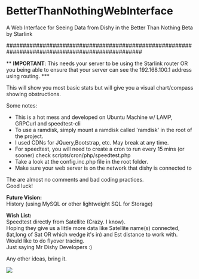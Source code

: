 # BetterThanNothingWebInterface
A Web Interface for Seeing Data from Dishy in the Better Than Nothing Beta by Starlink

#################################################################################################

** <b>IMPORTANT</b>: This needs your server to be using the Starlink router OR you being able to ensure that your server can see the 192.168.100.1 address using routing. *** 

This will show you most basic stats but will give you a visual chart/compass showing obstructions.

Some notes:

<ul>
  <li> This is a hot mess and developed on Ubuntu Machine w/ LAMP, GRPCurl and speedtest-cli
  <li> To use a ramdisk, simply mount a ramdisk called 'ramdisk' in the root of the project.
  <li> I used CDNs for JQuery,Bootstrap, etc. May break at any time.
  <li> For speedtest, you will need to create a cron to run every 15 mins (or sooner) check scripts/cron/php/speedtest.php
  <li> Take a look at the config.inc.php file in the root folder.
  <li> Make sure your web server is on the network that dishy is connected to
</ul>

The are almost no comments and bad coding practices.<br>
Good luck!

<strong>Future Vision:</strong><br>
History (using MySQL or other lightweight SQL for Storage)<br>

<strong>Wish List:</strong><br>
Speedtest directly from Satellite (Crazy. I know).<br>
Hoping they give us a little more data like Satellite name(s) connected, (lat,long of Sat OR which wedge it's in) and Est distance to work with. <br>
Would like to do flyover tracing.<br>
Just saying Mr Dishy Developers :)

Any other ideas, bring it.

<img src="https://repository-images.githubusercontent.com/333752169/7e27c080-6350-11eb-9079-a190f3f349b7">

